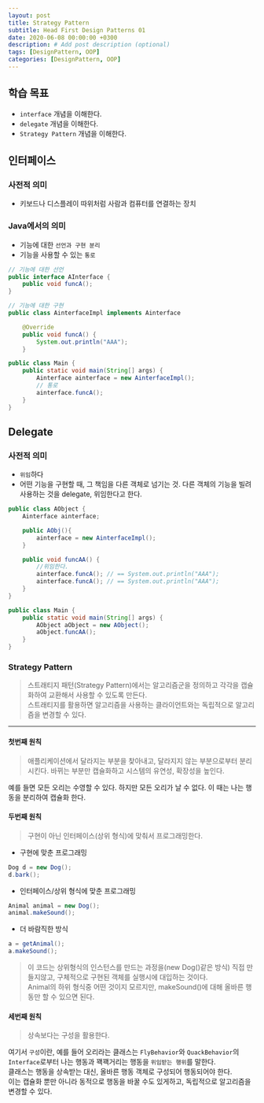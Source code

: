 ```yaml
---
layout: post
title: Strategy Pattern
subtitle: Head First Design Patterns 01
date: 2020-06-08 00:00:00 +0300
description: # Add post description (optional)
tags: [DesignPattern, OOP]
categories: [DesignPattern, OOP]
---
```


## 학습 목표

- `interface` 개념을 이해한다.
- `delegate` 개념을 이해한다.
- `Strategy Pattern` 개념을 이해한다.

## 인터페이스

### 사전적 의미

- 키보드나 디스플레이 따위처럼 사람과 컴퓨터를 연결하는 장치

### Java에서의 의미

- 기능에 대한 `선언과 구현 분리`
- 기능을 사용할 수 있는 `통로`

```java
// 기능에 대한 선언
public interface AInterface {
    public void funcA();
}
```

```java
// 기능에 대한 구현
public class AinterfaceImpl implements Ainterface

    @Override
    public void funcA() {
        System.out.println("AAA");
    }
```

```java
public class Main {
    public static void main(String[] args) {
        Ainterface ainterface = new AinterfaceImpl();
        // 통로
        ainterface.funcA();
    }
}
```

## Delegate

### 사전적 의미

- `위임`하다
- 어떤 기능을 구현할 때, 그 책임을 다른 객체로 넘기는 것. 다른 객체의 기능을 빌려 사용하는 것을 delegate, 위임한다고 한다.

```java
public class AObject {
    Ainterface ainterface;

    public AObj(){
        ainterface = new AinterfaceImpl();
    }

    public void funcAA() {
        //위임한다.
        ainterface.funcA(); // == System.out.println("AAA");
        ainterface.funcA(); // == System.out.println("AAA");
    }
}
```

```java
public class Main {
    public static void main(String[] args) {
        AObject aObject = new AObject();
        aObject.funcAA();
    }
}
```

### Strategy Pattern

> 스트래티지 패턴(Strategy Pattern)에서는 알고리즘군을 정의하고 각각을 캡슐화하여 교환해서 사용할 수 있도록 만든다.  
> 스트래티지를 활용하면 알고리즘을 사용하는 클라이언트와는 독립적으로 알고리즘을 변경할 수 있다.

---

#### 첫번째 원칙

> 애플리케이션에서 달라지는 부분을 찾아내고, 달라지지 않는 부분으로부터 분리시킨다. 바뀌는 부분만 캡슐화하고 시스템의 유연성, 확장성을 높인다.  

예를 들면 모든 오리는 수영할 수 있다. 하지만 모든 오리가 날 수 없다. 이 때는 나는 행동을 분리하여 캡슐화 한다.

#### 두번째 원칙

>구현이 아닌 인터페이스(상위 형식)에 맞춰서 프로그래밍한다.  

- 구현에 맞춘 프로그래밍

```java
Dog d = new Dog();
d.bark();
```

- 인터페이스/상위 형식에 맞춘 프로그래밍

```java
Animal animal = new Dog();
animal.makeSound();
```

- 더 바람직한 방식

```java
a = getAnimal();
a.makeSound();
```

> 이 코드는 상위형식의 인스턴스를 만드는 과정을(new Dog()같은 방식) 직접 만들지않고, 구체적으로 구현된 객체를 실행시에 대입하는 것이다.  
> Animal의 하위 형식중 어떤 것이지 모르지만, makeSound()에 대해 올바른 행동만 할 수 있으면 된다.

#### 세번째 원칙

> 상속보다는 구성을 활용한다.  

여기서 `구성`이란, 예를 들어 오리라는 클래스는 `FlyBehavior`와 `QuackBehavior`의 `Interface`로부터 나는 행동과 꽥꽥거리는 행동을 `위임받는 행위`를 말한다.  
클래스는 행동을 상속받는 대신, 올바른 행동 객체로 구성되어 행동되어야 한다.  
이는 캡슐화 뿐만 아니라 동적으로 행동을 바꿀 수도 있게하고, 독립적으로 알고리즘을 변경할 수 있다.
